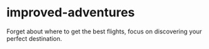 # improved-adventures
Forget about where to get the best flights, focus on discovering your perfect destination.

